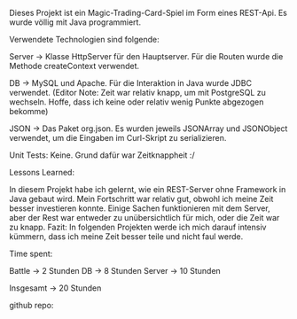 Dieses Projekt ist ein Magic-Trading-Card-Spiel im Form eines REST-Api. Es wurde völlig mit Java programmiert.

Verwendete Technologien sind folgende:

Server -> Klasse HttpServer für den Hauptserver. Für die Routen wurde die Methode createContext verwendet.

DB -> MySQL und Apache. Für die Interaktion in Java wurde JDBC verwendet.
(Editor Note: Zeit war relativ knapp, um mit PostgreSQL zu wechseln. Hoffe, dass ich keine oder relativ wenig Punkte abgezogen bekomme)

JSON -> Das Paket org.json. Es wurden jeweils JSONArray und JSONObject verwendet, um die Eingaben im Curl-Skript zu serializieren.


Unit Tests: Keine. Grund dafür war Zeitknappheit :/


Lessons Learned:

In diesem Projekt habe ich gelernt, wie ein REST-Server ohne Framework in Java gebaut wird. Mein Fortschritt war relativ gut, obwohl ich meine Zeit besser investieren konnte. Einige Sachen funktionieren mit dem Server, aber der Rest war entweder zu unübersichtlich für mich, oder die Zeit war zu knapp. 
Fazit: In folgenden Projekten werde ich mich darauf intensiv kümmern, dass ich meine Zeit besser teile und nicht faul werde.


Time spent:

Battle -> 2 Stunden
DB -> 8 Stunden
Server -> 10 Stunden

Insgesamt -> 20 Stunden



github repo: 